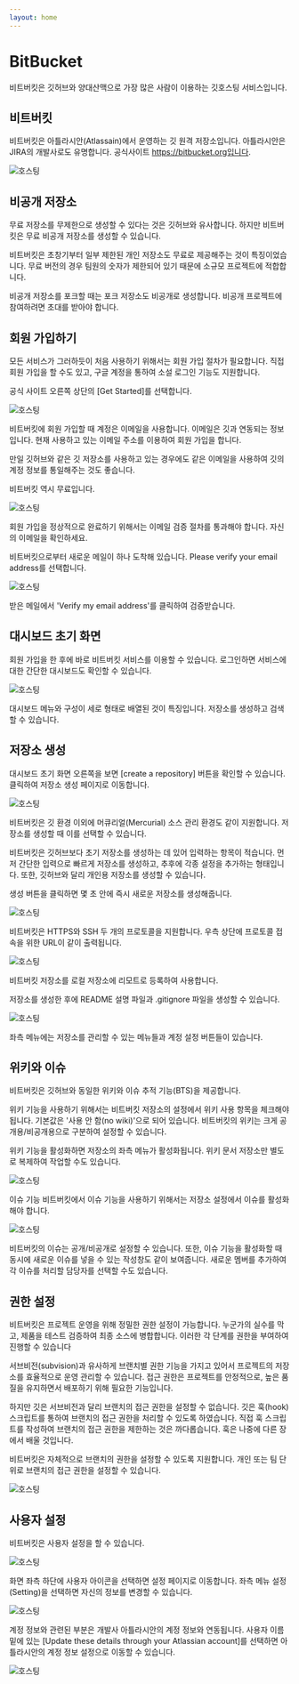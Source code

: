```yaml
---
layout: home
---
```

# BitBucket
비트버킷은 깃허브와 양대산맥으로 가장 많은 사람이 이용하는 깃호스팅 서비스입니다. 

## 비트버킷
비트버킷은 아틀라시안(Atlassain)에서 운영하는 깃 원격 저장소입니다. 아틀라시안은 JIRA의 개발사로도 유명합니다. 공식사이트 https://bitbucket.org입니다.

![호스팅](./img/bitbucket_01.jpg) 

## 비공개 저장소
무료 저장소를 무제한으로 생성할 수 있다는 것은 깃허브와 유사합니다. 하지만 비트버킷은 무료 비공개 저장소를 생성할 수 있습니다. 

비트버킷은 초창기부터 일부 제한된 개인 저장소도 무료로 제공해주는 것이 특징이었습니다. 무료 버전의 경우 팀원의 숫자가 제한되어 있기 때문에 소규모 프로젝트에 적합합니다. 

비공개 저장소를 포크할 때는 포크 저장소도 비공개로 생성합니다. 비공개 프로젝트에 참여하려면 초대를 받아야 합니다. 

## 회원 가입하기
모든 서비스가 그러하듯이 처음 사용하기 위해서는 회원 가입 절차가 필요합니다. 직접 회원 가입을 할 수도 있고, 구글 계정을 통하여 소설 로그인 기능도 지원합니다.

공식 사이트 오른쪽 상단의 [Get Started]를 선택합니다.

![호스팅](./img/bitbucket_02.jpg) 

비트버킷에 회원 가입할 때 계정은 이메일을 사용합니다. 이메일은 깃과 연동되는 정보입니다. 현재 사용하고 있는 이메일 주소를 이용하여 회원 가입을 합니다.

만일 깃허브와 같은 깃 저장소를 사용하고 있는 경우에도 같은 이메일을 사용하여 깃의 계정 정보를 통일해주는 것도 좋습니다.

비트버킷 역시 무료입니다.

![호스팅](./img/bitbucket_03.png) 
 

회원 가입을 정상적으로 완료하기 위해서는 이메일 검증 절차를 통과해야 합니다. 자신의 이메일을 확인하세요.

비트버킷으로부터 새로운 메일이 하나 도착해 있습니다. Please verify your email address를 선택합니다.

![호스팅](./img/bitbucket_04.png) 

받은 메일에서 'Verify my email address'를 클릭하여 검증받습니다.

## 대시보드 초기 화면
회원 가입을 한 후에 바로 비트버킷 서비스를 이용할 수 있습니다. 로그인하면 서비스에 대한 간단한 대시보드도 확인할 수 있습니다.

![호스팅](./img/bitbucket_05.jpg) 

대시보드 메뉴와 구성이 세로 형태로 배열된 것이 특징입니다. 저장소를 생성하고 검색할 수 있습니다.

## 저장소 생성
대시보드 초기 화면 오른쪽을 보면 [create a repository] 버튼을 확인할 수 있습니다. 클릭하여 저장소 생성 페이지로 이동합니다.

![호스팅](./img/bitbucket_06.jpg) 

 
비트버킷은 깃 환경 이외에 머큐리얼(Mercurial) 소스 관리 환경도 같이 지원합니다. 저장소를 생성할 때 이를 선택할 수 있습니다.

비트버킷은 깃허브보다 초기 저장소를 생성하는 데 있어 입력하는 항목이 적습니다. 먼저 간단한 입력으로 빠르게 저장소를 생성하고, 추후에 각종 설정을 추가하는 형태입니다. 또한, 깃허브와 달리 개인용 저장소를 생성할 수 있습니다.

생성 버튼을 클릭하면 몇 초 안에 즉시 새로운 저장소를 생성해줍니다.

![호스팅](./img/bitbucket_07.jpg) 

비트버킷은 HTTPS와 SSH 두 개의 프로토콜을 지원합니다. 우측 상단에 프로토콜 접속을 위한 URL이 같이 출력됩니다.

![호스팅](./img/bitbucket_08.jpg) 

비트버킷 저장소를 로컬 저장소에 리모트로 등록하여 사용합니다.


저장소를 생성한 후에 README 설명 파일과 .gitignore 파일을 생성할 수 있습니다.

![호스팅](./img/bitbucket_09.jpg)  

좌측 메뉴에는 저장소를 관리할 수 있는 메뉴들과 계정 설정 버튼들이 있습니다.

## 위키와 이슈
비트버킷은 깃허브와 동일한 위키와 이슈 추적 기능(BTS)을 제공합니다.

위키 기능을 사용하기 위해서는 비트버킷 저장소의 설정에서 위키 사용 항목을 체크해야 됩니다. 기본값은 '사용 안 함(no wiki)'으로 되어 있습니다. 비트버킷의 위키는 크게 공개용/비공개용으로 구분하여 설정할 수 있습니다.

위키 기능을 활성화하면 저장소의 좌측 메뉴가 활성화됩니다. 위키 문서 저장소만 별도로 복제하여 작업할 수도 있습니다.

![호스팅](./img/bitbucket_10.png)  

이슈 기능
비트버킷에서 이슈 기능을 사용하기 위해서는 저장소 설정에서 이슈를 활성화해야 합니다.

![호스팅](./img/bitbucket_11.png)  

비트버킷의 이슈는 공개/비공개로 설정할 수 있습니다. 또한, 이슈 기능을 활성화할 때 동시에 새로운 이슈를 넣을 수 있는 작성창도 같이 보여줍니다. 새로운 멤버를 추가하여 각 이슈를 처리할 담당자를 선택할 수도 있습니다.

## 권한 설정
비트버킷은 프로젝트 운영을 위해 정밀한 권한 설정이 가능합니다. 누군가의 실수를 막고, 제품을 테스트 검증하여 최종 소스에 병합합니다. 이러한 각 단계를 권한을 부여하여 진행할 수 있습니다

서브비전(subvision)과 유사하게 브랜치별 권한 기능을 가지고 있어서 프로젝트의 저장소를 효율적으로 운영 관리할 수 있습니다. 접근 권한은 프로젝트를 안정적으로, 높은 품질을 유지하면서 배포하기 위해 필요한 기능입니다.

하지만 깃은 서브비전과 달리 브랜치의 접근 권한을 설정할 수 없습니다. 깃은 훅(hook) 스크립트를 통하여 브랜치의 접근 권한을 처리할 수 있도록 하였습니다. 직접 훅 스크립트를 작성하여 브랜치의 접근 권한을 제한하는 것은 까다롭습니다. 훅은 나중에 다른 장에서 배울 것입니다.

비트버킷은 자체적으로 브랜치의 권한을 설정할 수 있도록 지원합니다. 개인 또는 팀 단위로 브랜치의 접근 권한을 설정할 수 있습니다.

![호스팅](./img/bitbucket_12.png) 

## 사용자 설정
비트버킷은 사용자 설정을 할 수 있습니다. 

![호스팅](./img/bitbucket_13.jpg) 

화면 좌측 하단에 사용자 아이콘을 선택하면 설정 페이지로 이동합니다. 좌측 메뉴 설정(Setting)을 선택하면 자신의 정보를 변경할 수 있습니다.

![호스팅](./img/bitbucket_14.jpg) 

계정 정보와 관련된 부분은 개발사 아틀라시안의 계정 정보와 연동됩니다. 사용자 이름 밑에 있는 [Update these details through your Atlassian account]를 선택하면 아틀라시안의 계정 정보 설정으로 이동할 수 있습니다.

![호스팅](./img/bitbucket_14.jpg) 

